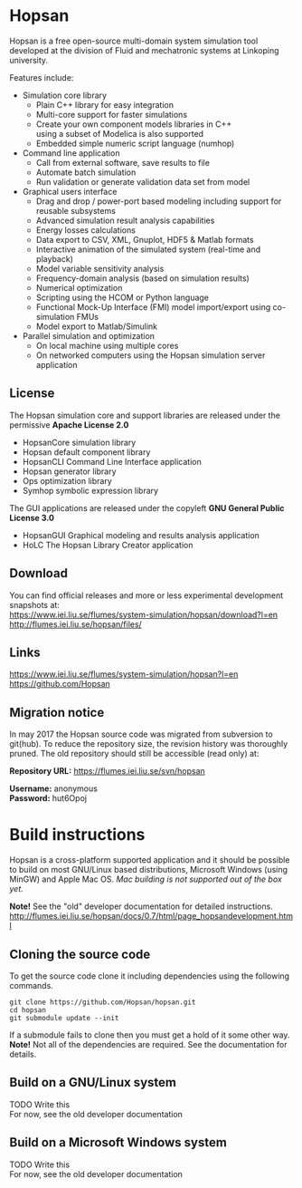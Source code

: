 # Hopsan

Hopsan is a free open-source multi-domain system simulation tool developed at the division of Fluid and mechatronic systems at Linkoping university.

Features include:

* Simulation core library
    * Plain C++ library for easy integration
    * Multi-core support for faster simulations
    * Create your own component models libraries in C++  
      using a subset of Modelica is also supported
    * Embedded simple numeric script language (numhop)
* Command line application
    * Call from external software, save results to file
    * Automate batch simulation
    * Run validation or generate validation data set from model
* Graphical users interface 
    * Drag and drop / power-port based modeling including support for reusable subsystems
    * Advanced simulation result analysis capabilities
    * Energy losses calculations 
    * Data export to CSV, XML, Gnuplot, HDF5 & Matlab formats 
    * Interactive animation of the simulated system (real-time and playback)   
    * Model variable sensitivity analysis
    * Frequency-domain analysis (based on simulation results)
    * Numerical optimization
    * Scripting using the HCOM or Python language
    * Functional Mock-Up Interface (FMI) model import/export using co-simulation FMUs
    * Model export to Matlab/Simulink
* Parallel simulation and optimization
    * On local machine using multiple cores
    * On networked computers using the Hopsan simulation server application

## License

The Hopsan simulation core and support libraries are released under the permissive **Apache License 2.0**
* HopsanCore simulation library
* Hopsan default component library
* HopsanCLI Command Line Interface application
* Hopsan generator library
* Ops optimization library
* Symhop symbolic expression library

The GUI applications are released under the copyleft **GNU General Public License 3.0**
* HopsanGUI Graphical modeling and results analysis application
* HoLC The Hopsan Library Creator application

## Download

You can find official releases and more or less experimental development snapshots at:  
https://www.iei.liu.se/flumes/system-simulation/hopsan/download?l=en  
http://flumes.iei.liu.se/hopsan/files/

## Links

https://www.iei.liu.se/flumes/system-simulation/hopsan?l=en  
https://github.com/Hopsan


## Migration notice

In may 2017 the Hopsan source code was migrated from subversion to git(hub).
To reduce the repository size, the revision history was thoroughly pruned.
The old repository should still be accessible (read only) at:

**Repository URL:** https://flumes.iei.liu.se/svn/hopsan

**Username:** anonymous  
**Password:** hut6Opoj

# Build instructions

Hopsan is a cross-platform supported application and it should be possible to build
on most GNU/Linux based distributions, Microsoft Windows (using MinGW) and Apple Mac OS.
*Mac building is not supported out of the box yet.*

**Note!** See the "old" developer documentation for detailed instructions.
http://flumes.iei.liu.se/hopsan/docs/0.7/html/page_hopsandevelopment.html

## Cloning the source code
To get the source code clone it including dependencies using the following commands.
```
git clone https://github.com/Hopsan/hopsan.git
cd hopsan
git submodule update --init 
```
If a submodule fails to clone then you must get a hold of it some other way.
**Note!** Not all of the dependencies are required. See the documentation for details.

## Build on a GNU/Linux system
TODO Write this  
For now, see the old developer documentation

## Build on a Microsoft Windows system
TODO Write this  
For now, see the old developer documentation
